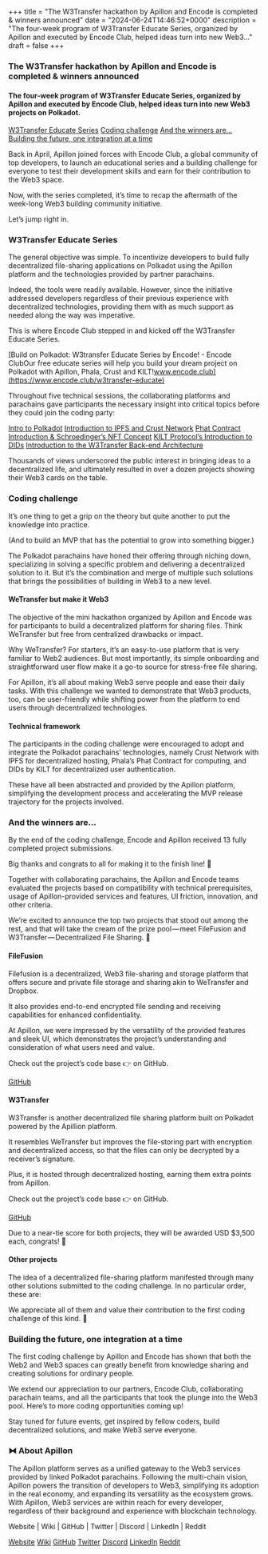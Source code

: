 +++
title = "The W3Transfer hackathon by Apillon and Encode is completed & winners announced"
date = "2024-06-24T14:46:52+0000"
description = "The four-week program of W3Transfer Educate Series, organized by Apillon and executed by Encode Club, helped ideas turn into new Web3…"
draft = false
+++

### The W3Transfer hackathon by Apillon and Encode is completed & winners announced


#### The four-week program of W3Transfer Educate Series, organized by Apillon and executed by Encode Club, helped ideas turn into new Web3 projects on Polkadot.

[W3Transfer Educate Series](#84cf)
[Coding challenge](#7651)
[And the winners are…](#1643)
[Building the future, one integration at a time](#83ce)

Back in April, Apillon joined forces with Encode Club, a global community of top developers, to launch an educational series and a building challenge for everyone to test their development skills and earn for their contribution to the Web3 space.


Now, with the series completed, it’s time to recap the aftermath of the week-long Web3 building community initiative.


Let’s jump right in.


### W3Transfer Educate Series


The general objective was simple. To incentivize developers to build fully decentralized file-sharing applications on Polkadot using the Apillon platform and the technologies provided by partner parachains.


Indeed, the tools were readily available. However, since the initiative addressed developers regardless of their previous experience with decentralized technologies, providing them with as much support as needed along the way was imperative.


This is where Encode Club stepped in and kicked off the W3Transfer Educate Series.

[Build on Polkadot: W3transfer Educate Series by Encode! - Encode ClubOur free educate series will help you build your dream project on Polkadot with Apillon, Phala, Crust and KILT!www.encode.club](https://www.encode.club/w3transfer-educate)

Throughout five technical sessions, the collaborating platforms and parachains gave participants the necessary insight into critical topics before they could join the coding party:

[Intro to Polkadot](https://youtu.be/MR_LjRP3GMA)
[Introduction to IPFS and Crust Network](https://youtu.be/TwXHkF_cvRE)
[Phat Contract Introduction & Schroedinger’s NFT Concept](https://youtu.be/yV3ITDi-4dw)
[KILT Protocol’s Introduction to DIDs](https://youtu.be/Gya_iV5kDbU)
[Introduction to the W3Transfer Back-end Architecture](https://youtu.be/gLFEa02mfmY)

Thousands of views underscored the public interest in bringing ideas to a decentralized life, and ultimately resulted in over a dozen projects showing their Web3 cards on the table.


### Coding challenge


It’s one thing to get a grip on the theory but quite another to put the knowledge into practice.


(And to build an MVP that has the potential to grow into something bigger.)


The Polkadot parachains have honed their offering through niching down, specializing in solving a specific problem and delivering a decentralized solution to it. But it’s the combination and merge of multiple such solutions that brings the possibilities of building in Web3 to a new level.


#### WeTransfer but make it Web3


The objective of the mini hackathon organized by Apillon and Encode was for participants to build a decentralized platform for sharing files. Think WeTransfer but free from centralized drawbacks or impact.


Why WeTransfer? For starters, it’s an easy-to-use platform that is very familiar to Web2 audiences. But most importantly, its simple onboarding and straightforward user flow make it a go-to source for stress-free file sharing.


For Apillon, it’s all about making Web3 serve people and ease their daily tasks. With this challenge we wanted to demonstrate that Web3 products, too, can be user-friendly while shifting power from the platform to end users through decentralized technologies.


#### Technical framework


The participants in the coding challenge were encouraged to adopt and integrate the Polkadot parachains’ technologies, namely Crust Network with IPFS for decentralized hosting, Phala’s Phat Contract for computing, and DIDs by KILT for decentralized user authentication.


These have all been abstracted and provided by the Apillon platform, simplifying the development process and accelerating the MVP release trajectory for the projects involved.


### And the winners are…


By the end of the coding challenge, Encode and Apillon received 13 fully completed project submissions.


Big thanks and congrats to all for making it to the finish line! 💪


Together with collaborating parachains, the Apillon and Encode teams evaluated the projects based on compatibility with technical prerequisites, usage of Apillon-provided services and features, UI friction, innovation, and other criteria.


We’re excited to announce the top two projects that stood out among the rest, and that will take the cream of the prize pool — meet FileFusion and W3Transfer — Decentralized File Sharing. 🎉


#### FileFusion


Filefusion is a decentralized, Web3 file-sharing and storage platform that offers secure and private file storage and sharing akin to WeTransfer and Dropbox.


It also provides end-to-end encrypted file sending and receiving capabilities for enhanced confidentiality.


At Apillon, we were impressed by the versatility of the provided features and sleek UI, which demonstrates the project’s understanding and consideration of what users need and value.


Check out the project’s code base 👉 on GitHub.

[GitHub](https://github.com/Ghost-xDD/FileFusion)

#### W3Transfer


W3Transfer is another decentralized file sharing platform built on Polkadot powered by the Apillion platform.


It resembles WeTransfer but improves the file-storing part with encryption and decentralized access, so that the files can only be decrypted by a receiver’s signature.


Plus, it is hosted through decentralized hosting, earning them extra points from Apillon.


Check out the project’s code base 👉 on GitHub.

[GitHub](https://github.com/RishiSD/W3TransferHacathon)

Due to a near-tie score for both projects, they will be awarded USD $3,500 each, congrats! 🎉


#### Other projects


The idea of a decentralized file-sharing platform manifested through many other solutions submitted to the coding challenge. In no particular order, these are:


We appreciate all of them and value their contribution to the first coding challenge of this kind. 🎉


### Building the future, one integration at a time


The first coding challenge by Apillon and Encode has shown that both the Web2 and Web3 spaces can greatly benefit from knowledge sharing and creating solutions for ordinary people.


We extend our appreciation to our partners, Encode Club, collaborating parachain teams, and all the participants that took the plunge into the Web3 pool. Here’s to more coding opportunities coming up!


Stay tuned for future events, get inspired by fellow coders, build decentralized solutions, and make Web3 serve everyone.


### ⧓ About Apillon


The Apillon platform serves as a unified gateway to the Web3 services provided by linked Polkadot parachains. Following the multi-chain vision, Apillon powers the transition of developers to Web3, simplifying its adoption in the real economy, and expanding its versatility as the ecosystem grows. With Apillon, Web3 services are within reach for every developer, regardless of their background and experience with blockchain technology.


Website | Wiki | GitHub | Twitter | Discord | LinkedIn | Reddit

[Website](https://apillon.io/)
[Wiki](https://wiki.apillon.io/)
[GitHub](https://github.com/Apillon)
[Twitter](https://twitter.com/apillon)
[Discord](https://discord.gg/apillon)
[LinkedIn](https://www.linkedin.com/company/apillon/)
[Reddit](https://www.reddit.com/r/apillon/)